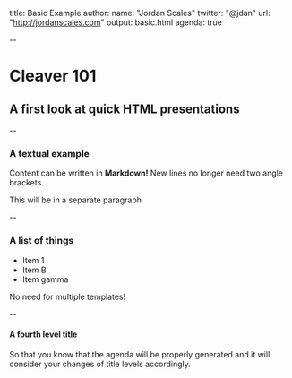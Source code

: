 title: Basic Example
author:
  name: "Jordan Scales"
  twitter: "@jdan"
  url: "http://jordanscales.com"
output: basic.html
agenda: true

--

# Cleaver 101
## A first look at quick HTML presentations

--

### A textual example

Content can be written in **Markdown!** New lines no longer need two angle brackets.

This will be in a separate paragraph

--

### A list of things

* Item 1
* Item B
* Item gamma

No need for multiple templates!

--

#### A fourth level title

So that you know that the agenda will be properly generated and it will consider your changes of title levels accordingly.